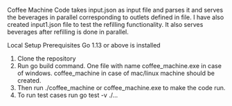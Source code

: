 Coffee Machine
Code takes input.json as input file and parses it and serves the beverages in parallel corresponding to outlets defined in file.
I have also created input1.json file to test the refilling functionality. It also serves beverages after refilling is done in parallel.

Local Setup
Prerequisites 
Go 1.13 or above is installed

1. Clone the repository
2. Run go build command. One file with name coffee_machine.exe in case of windows.
   coffee_machine in case of mac/linux machine should be created.
3. Then run ./coffee_machine or coffee_machine.exe to make the code run.
4. To run test cases run go test -v ./...
